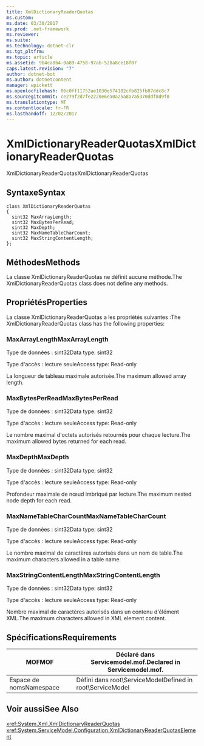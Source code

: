 ```yaml
---
title: XmlDictionaryReaderQuotas
ms.custom: 
ms.date: 03/30/2017
ms.prod: .net-framework
ms.reviewer: 
ms.suite: 
ms.technology: dotnet-clr
ms.tgt_pltfrm: 
ms.topic: article
ms.assetid: 9b4ca8b4-0a89-4758-97ab-528a8ce18f07
caps.latest.revision: "7"
author: dotnet-bot
ms.author: dotnetcontent
manager: wpickett
ms.openlocfilehash: 06c0ff11752ae1030e574182cfb825fb87ddc8c7
ms.sourcegitcommit: ce279f2d7fe2220e6ea0a25a8a7a5370ddf8d9f0
ms.translationtype: MT
ms.contentlocale: fr-FR
ms.lasthandoff: 12/02/2017
---
```

# <a name="xmldictionaryreaderquotas"></a><span data-ttu-id="907f2-102">XmlDictionaryReaderQuotas</span><span class="sxs-lookup"><span data-stu-id="907f2-102">XmlDictionaryReaderQuotas</span></span>
<span data-ttu-id="907f2-103">XmlDictionaryReaderQuotas</span><span class="sxs-lookup"><span data-stu-id="907f2-103">XmlDictionaryReaderQuotas</span></span>  
  
## <a name="syntax"></a><span data-ttu-id="907f2-104">Syntaxe</span><span class="sxs-lookup"><span data-stu-id="907f2-104">Syntax</span></span>  
  
```  
class XmlDictionaryReaderQuotas  
{  
  sint32 MaxArrayLength;  
  sint32 MaxBytesPerRead;  
  sint32 MaxDepth;  
  sint32 MaxNameTableCharCount;  
  sint32 MaxStringContentLength;  
};  
```  
  
## <a name="methods"></a><span data-ttu-id="907f2-105">Méthodes</span><span class="sxs-lookup"><span data-stu-id="907f2-105">Methods</span></span>  
 <span data-ttu-id="907f2-106">La classe XmlDictionaryReaderQuotas ne définit aucune méthode.</span><span class="sxs-lookup"><span data-stu-id="907f2-106">The XmlDictionaryReaderQuotas class does not define any methods.</span></span>  
  
## <a name="properties"></a><span data-ttu-id="907f2-107">Propriétés</span><span class="sxs-lookup"><span data-stu-id="907f2-107">Properties</span></span>  
 <span data-ttu-id="907f2-108">La classe XmlDictionaryReaderQuotas a les propriétés suivantes :</span><span class="sxs-lookup"><span data-stu-id="907f2-108">The XmlDictionaryReaderQuotas class has the following properties:</span></span>  
  
### <a name="maxarraylength"></a><span data-ttu-id="907f2-109">MaxArrayLength</span><span class="sxs-lookup"><span data-stu-id="907f2-109">MaxArrayLength</span></span>  
 <span data-ttu-id="907f2-110">Type de données : sint32</span><span class="sxs-lookup"><span data-stu-id="907f2-110">Data type: sint32</span></span>  
  
 <span data-ttu-id="907f2-111">Type d'accès : lecture seule</span><span class="sxs-lookup"><span data-stu-id="907f2-111">Access type: Read-only</span></span>  
  
 <span data-ttu-id="907f2-112">La longueur de tableau maximale autorisée.</span><span class="sxs-lookup"><span data-stu-id="907f2-112">The maximum allowed array length.</span></span>  
  
### <a name="maxbytesperread"></a><span data-ttu-id="907f2-113">MaxBytesPerRead</span><span class="sxs-lookup"><span data-stu-id="907f2-113">MaxBytesPerRead</span></span>  
 <span data-ttu-id="907f2-114">Type de données : sint32</span><span class="sxs-lookup"><span data-stu-id="907f2-114">Data type: sint32</span></span>  
  
 <span data-ttu-id="907f2-115">Type d'accès : lecture seule</span><span class="sxs-lookup"><span data-stu-id="907f2-115">Access type: Read-only</span></span>  
  
 <span data-ttu-id="907f2-116">Le nombre maximal d'octets autorisés retournés pour chaque lecture.</span><span class="sxs-lookup"><span data-stu-id="907f2-116">The maximum allowed bytes returned for each read.</span></span>  
  
### <a name="maxdepth"></a><span data-ttu-id="907f2-117">MaxDepth</span><span class="sxs-lookup"><span data-stu-id="907f2-117">MaxDepth</span></span>  
 <span data-ttu-id="907f2-118">Type de données : sint32</span><span class="sxs-lookup"><span data-stu-id="907f2-118">Data type: sint32</span></span>  
  
 <span data-ttu-id="907f2-119">Type d'accès : lecture seule</span><span class="sxs-lookup"><span data-stu-id="907f2-119">Access type: Read-only</span></span>  
  
 <span data-ttu-id="907f2-120">Profondeur maximale de nœud imbriqué par lecture.</span><span class="sxs-lookup"><span data-stu-id="907f2-120">The maximum nested node depth for each read.</span></span>  
  
### <a name="maxnametablecharcount"></a><span data-ttu-id="907f2-121">MaxNameTableCharCount</span><span class="sxs-lookup"><span data-stu-id="907f2-121">MaxNameTableCharCount</span></span>  
 <span data-ttu-id="907f2-122">Type de données : sint32</span><span class="sxs-lookup"><span data-stu-id="907f2-122">Data type: sint32</span></span>  
  
 <span data-ttu-id="907f2-123">Type d'accès : lecture seule</span><span class="sxs-lookup"><span data-stu-id="907f2-123">Access type: Read-only</span></span>  
  
 <span data-ttu-id="907f2-124">Le nombre maximal de caractères autorisés dans un nom de table.</span><span class="sxs-lookup"><span data-stu-id="907f2-124">The maximum characters allowed in a table name.</span></span>  
  
### <a name="maxstringcontentlength"></a><span data-ttu-id="907f2-125">MaxStringContentLength</span><span class="sxs-lookup"><span data-stu-id="907f2-125">MaxStringContentLength</span></span>  
 <span data-ttu-id="907f2-126">Type de données : sint32</span><span class="sxs-lookup"><span data-stu-id="907f2-126">Data type: sint32</span></span>  
  
 <span data-ttu-id="907f2-127">Type d'accès : lecture seule</span><span class="sxs-lookup"><span data-stu-id="907f2-127">Access type: Read-only</span></span>  
  
 <span data-ttu-id="907f2-128">Nombre maximal de caractères autorisés dans un contenu d'élément XML.</span><span class="sxs-lookup"><span data-stu-id="907f2-128">The maximum characters allowed in XML element content.</span></span>  
  
## <a name="requirements"></a><span data-ttu-id="907f2-129">Spécifications</span><span class="sxs-lookup"><span data-stu-id="907f2-129">Requirements</span></span>  
  
|<span data-ttu-id="907f2-130">MOF</span><span class="sxs-lookup"><span data-stu-id="907f2-130">MOF</span></span>|<span data-ttu-id="907f2-131">Déclaré dans Servicemodel.mof.</span><span class="sxs-lookup"><span data-stu-id="907f2-131">Declared in Servicemodel.mof.</span></span>|  
|---------|-----------------------------------|  
|<span data-ttu-id="907f2-132">Espace de noms</span><span class="sxs-lookup"><span data-stu-id="907f2-132">Namespace</span></span>|<span data-ttu-id="907f2-133">Défini dans root\ServiceModel</span><span class="sxs-lookup"><span data-stu-id="907f2-133">Defined in root\ServiceModel</span></span>|  
  
## <a name="see-also"></a><span data-ttu-id="907f2-134">Voir aussi</span><span class="sxs-lookup"><span data-stu-id="907f2-134">See Also</span></span>  
 <xref:System.Xml.XmlDictionaryReaderQuotas>  
 <xref:System.ServiceModel.Configuration.XmlDictionaryReaderQuotasElement>
